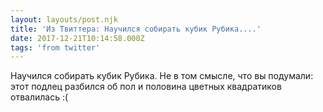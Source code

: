 ```yaml
---
layout: layouts/post.njk
title: 'Из Твиттера: Научился собирать кубик Рубика....'
date: 2017-12-21T10:14:58.000Z
tags: 'from twitter'
---
```



Научился собирать кубик Рубика. Не в том смысле, что вы подумали: этот подлец разбился об пол и половина цветных квадратиков отвалилась :(
